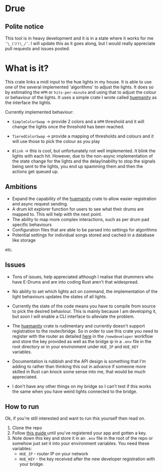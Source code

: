 # Drue

## Polite notice

This tool is in heavy development and it is in a state where it works for me
`¯\_(ツ)\_/¯`. I will update this as it goes along, but I would really appreciate
pull requests and issues posted.

# What is it?

This crate links a midi input to the hue lights in my house. It is able to use
one of the several implemented 'algorithms' to adjust the lights. It does so by
estimating the `HPM` or `hits-per-minute` and using that to adjust the colour or
behaviour of the lights. It uses a simple crate I wrote called
[huemanity](https://github.com/finnkauski/huemanity) as the interface the
lights.

Currently implemented behaviour:

- `SimpleColorSwap` -> provide 2 colors and a `HPM` threshold and it will change
  the lights once the threshold has been reached.

- `TieredColorSwap` -> provide a mapping of thresholds and colours and it will
  use those to pick the colour as you play

- `Blink` -> this is cool, but unfortunately not well implemented. It blink the
  lights with each hit. However, due to the non-async implementation of the
  state change for the lights and the delay/inability to stop the signals being
  sent to the lights, you end up spamming them and then the actions get queued
  up.

## Ambitions

- Expand the capability of the
  [huemanity](https://github.com/finnkauski/huemanity) crate to allow easier
  registration and async request sending.
- A drum kit explorer function for users to see what their drums are mapped to.
  This will help with the next point.
- The ability to map more complex interactions, such as per drum pad specific
  behaviours
- Configuration files that are able to be parsed into settings for algorithms
- Potential settings for individual songs stored and cached in a database like
  storage

etc.

## Issues

- Tons of issues, help appreciated although I realise that drummers who have
  E-Drums and are into coding Rust aren't that widespread.

- No ability to set which lights act on command, the implementation of the light
  behaviours updates the states of all lights.

- Currently the state of the code means you have to compile from source to pick
  the desired behaviour. This is mainly because I am developing it, but soon I
  will enable a CLI interface to alleviate the problem.

- The [huemanity](https://github.com/finnkauski/huemanity) crate is rudimentary
  and currently doesn't support registration to the router/bridge. So in order
  to use this crate you need to register with the router as detailed
  [here](https://developers.meethue.com/develop/get-started-2/) in the
  `/newdeveloper` workflow and store the key provided as well as the bridge ip
  in a `.env` file in the root directory or in your environment under `HUE_IP`
  and `HUE_KEY` variables.

- Documentation is rubbish and the API design is something that I'm adding to
  rather than thinking this out in advance if someone more skilled in Rust can
  knock some sense into me, that would be much appreciated.

- I don't have any other things on my bridge so I can't test if this works the
  same when you have weird lights connected to the bridge.

## How to run

Ok, if you're still interested and want to run this yourself then read on.

1. Clone the repo
2. Follow [this guide ](https://developers.meethue.com/develop/get-started-2/)
   until you've registered your app and gotten a key.
3. Note down this key and store it in an `.env` file in the root of the repo or
   somehow just set it into your environment variables. You need these
   variables:
   - `HUE_IP` - router IP on your network
   - `HUE_KEY` - the key received after the new developer registration with your
     bridge.
